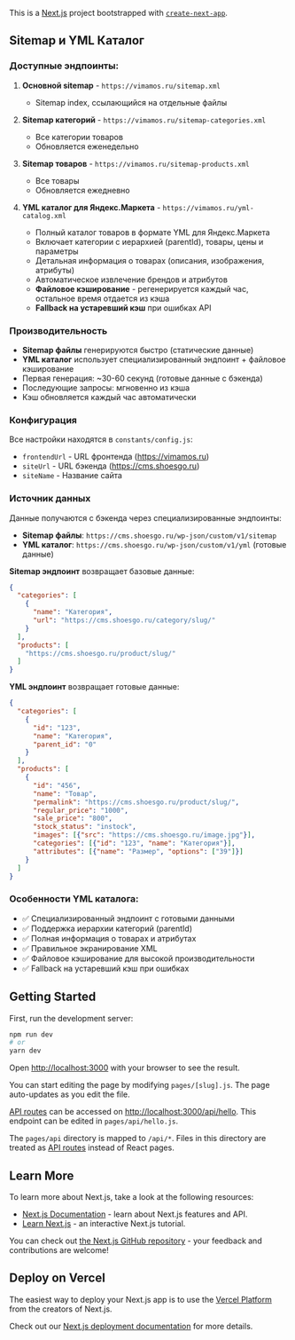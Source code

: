 This is a [Next.js](https://nextjs.org/) project bootstrapped with [`create-next-app`](https://github.com/vercel/next.js/tree/canary/packages/create-next-app).

## Sitemap и YML Каталог

### Доступные эндпоинты:

1. **Основной sitemap** - `https://vimamos.ru/sitemap.xml`
   - Sitemap index, ссылающийся на отдельные файлы

2. **Sitemap категорий** - `https://vimamos.ru/sitemap-categories.xml`
   - Все категории товаров
   - Обновляется еженедельно

3. **Sitemap товаров** - `https://vimamos.ru/sitemap-products.xml`
   - Все товары
   - Обновляется ежедневно

4. **YML каталог для Яндекс.Маркета** - `https://vimamos.ru/yml-catalog.xml`
   - Полный каталог товаров в формате YML для Яндекс.Маркета
   - Включает категории с иерархией (parentId), товары, цены и параметры
   - Детальная информация о товарах (описания, изображения, атрибуты)
   - Автоматическое извлечение брендов и атрибутов
   - **Файловое кэширование** - регенерируется каждый час, остальное время отдается из кэша
   - **Fallback на устаревший кэш** при ошибках API

### Производительность

- **Sitemap файлы** генерируются быстро (статические данные)
- **YML каталог** использует специализированный эндпоинт + файловое кэширование
- Первая генерация: ~30-60 секунд (готовые данные с бэкенда)
- Последующие запросы: мгновенно из кэша
- Кэш обновляется каждый час автоматически

### Конфигурация

Все настройки находятся в `constants/config.js`:
- `frontendUrl` - URL фронтенда (https://vimamos.ru)
- `siteUrl` - URL бэкенда (https://cms.shoesgo.ru)
- `siteName` - Название сайта

### Источник данных

Данные получаются с бэкенда через специализированные эндпоинты:
- **Sitemap файлы**: `https://cms.shoesgo.ru/wp-json/custom/v1/sitemap`
- **YML каталог**: `https://cms.shoesgo.ru/wp-json/custom/v1/yml` (готовые данные)

**Sitemap эндпоинт** возвращает базовые данные:
```json
{
  "categories": [
    {
      "name": "Категория",
      "url": "https://cms.shoesgo.ru/category/slug/"
    }
  ],
  "products": [
    "https://cms.shoesgo.ru/product/slug/"
  ]
}
```

**YML эндпоинт** возвращает готовые данные:
```json
{
  "categories": [
    {
      "id": "123",
      "name": "Категория",
      "parent_id": "0"
    }
  ],
  "products": [
    {
      "id": "456",
      "name": "Товар",
      "permalink": "https://cms.shoesgo.ru/product/slug/",
      "regular_price": "1000",
      "sale_price": "800",
      "stock_status": "instock",
      "images": [{"src": "https://cms.shoesgo.ru/image.jpg"}],
      "categories": [{"id": "123", "name": "Категория"}],
      "attributes": [{"name": "Размер", "options": ["39"]}]
    }
  ]
}
```

### Особенности YML каталога:

- ✅ Специализированный эндпоинт с готовыми данными
- ✅ Поддержка иерархии категорий (parentId)
- ✅ Полная информация о товарах и атрибутах
- ✅ Правильное экранирование XML
- ✅ Файловое кэширование для высокой производительности
- ✅ Fallback на устаревший кэш при ошибках

## Getting Started

First, run the development server:

```bash
npm run dev
# or
yarn dev
```

Open [http://localhost:3000](http://localhost:3000) with your browser to see the result.

You can start editing the page by modifying `pages/[slug].js`. The page auto-updates as you edit the file.

[API routes](https://nextjs.org/docs/api-routes/introduction) can be accessed on [http://localhost:3000/api/hello](http://localhost:3000/api/hello). This endpoint can be edited in `pages/api/hello.js`.

The `pages/api` directory is mapped to `/api/*`. Files in this directory are treated as [API routes](https://nextjs.org/docs/api-routes/introduction) instead of React pages.

## Learn More

To learn more about Next.js, take a look at the following resources:

- [Next.js Documentation](https://nextjs.org/docs) - learn about Next.js features and API.
- [Learn Next.js](https://nextjs.org/learn) - an interactive Next.js tutorial.

You can check out [the Next.js GitHub repository](https://github.com/vercel/next.js/) - your feedback and contributions are welcome!

## Deploy on Vercel

The easiest way to deploy your Next.js app is to use the [Vercel Platform](https://vercel.com/new?utm_medium=default-template&filter=next.js&utm_source=create-next-app&utm_campaign=create-next-app-readme) from the creators of Next.js.

Check out our [Next.js deployment documentation](https://nextjs.org/docs/deployment) for more details.
